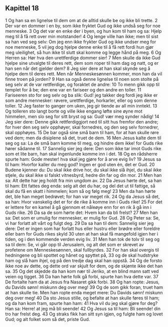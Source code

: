 ## Kapittel 18

1 Og han sa en lignelse til dem om at de alltid skulle be og ikke bli trette.
2 Der var en dommer i en by, som ikke fryktet Gud og ikke undså seg for noe menneske.
3 Og det var en enke der i byen, og hun kom til ham og sa: Hjelp meg til å få rett over min motstander!
4 Og lenge ville han ikke; men til sist sa han ved seg selv: Om jeg enn ikke frykter Gud og ikke undser meg for noe menneske,
5 vil jeg dog hjelpe denne enke til å få rett fordi hun gjør meg uleilighet, så hun ikke til slutt skal komme og legge hånd på meg.
6 Og Herren sa: Hør hva den urettferdige dommer sier!
7 Men skulle da ikke Gud hjelpe sine utvalgte til deres rett, dem som roper til ham dag og natt, og er han sen når det gjelder dem?
8 Jeg sier dere at han skal skynde seg å hjelpe dem til deres rett. Men når Menneskesønnen kommer, mon han da vil finne troen på jorden?
9 Han sa også denne lignelse til noen som stolte på seg selv at de var rettferdige, og foraktet de andre:
10 To menn gikk opp til templet for å be; den ene var en fariseer og den andre en toller.
11 Fariseeren sto for seg selv og ba slik: Gud! jeg takker deg fordi jeg ikke er som andre mennesker: røvere, urettferdige, horkarler, eller og som denne toller.
12 Jeg faster to ganger om uken, jeg gir tiende av all min inntekt.
13 Og tolleren sto langt borte og ville ikke engang løfte sine øyne mot himmelen, men slo seg for sitt bryst og sa: Gud! vær meg synder nådig!
14 Jeg sier dere: Denne gikk rettferdiggjort ned til sitt hus fremfor den andre; for hver den seg selv opphøyer, skal fornedres, og den seg selv fornedrer, skal opphøyes.
15 De bar også sine små barn til ham, for at han skulle røre ved dem; men da disiplene så det, truet de dem.
16 Men Jesus kalte dem til seg og sa: La de små barn komme til meg, og hindre dem ikke! for Guds rike hører sådanne til.
17 Sannelig sier jeg dere: Den som ikke tar imot Guds rike som et lite barn, han skal ingenlunde komme inn i det.
18 Og en rådsherre spurte ham: Gode mester! hva skal jeg gjøre for å arve evig liv?
19 Jesus sa til ham: Hvorfor kaller du meg god? Ingen er god uten én, det er Gud.
20 Budene kjenner du: Du skal ikke drive hor, du skal ikke slå ihjel, du skal ikke stjele, du skal ikke si falskt vitnesbyrd, hedre din far og din mor.
21 Men han sa: Alt dette har jeg holdt fra min ungdom av.
22 Da Jesus hørte det, sa han til ham: Ett fattes deg enda: selg alt det du har, og del det ut til fattige, så skal du få en skatt i himmelen; kom så og følg meg!
23 Men da han hørte det, ble han meget bedrøvet; for han var meget rik.
24 Og da Jesus så det, sa han: Hvor vanskelig det er for de rike å komme inn i Guds rike!
25 For det er lettere for en kamel å gå gjennom et nåleøye enn for en rik å gå inn i Guds rike.
26 Da sa de som hørte det: Hvem kan da bli frelst?
27 Men han sa: Det som er umulig for mennesker, er mulig for Gud.
28 Og Peter sa: Se, vi har forlatt alt vårt og fulgt deg.
29 Da sa han til dem: Sannelig sier jeg dere: Det er ingen som har forlatt hus eller hustru eller brødre eller foreldre eller barn for Guds rikes skyld
30 uten at han skal få mangefold igjen her i tiden, og i den kommende verden evig liv.
31 Men han tok de tolv til seg og sa til dem: Se, vi går opp til Jerusalem, og alt det som er skrevet av profetene om Menneskesønnen, skal fullbyrdes.
32 For han skal overgis til hedningene og bli spottet og hånet og spyttet på,
33 og de skal hudstryke ham og slå ham ihjel, og på den tredje dag skal han oppstå.
34 Og de forsto ikke noe av dette, og dette ord var skjult for dem, og de skjønte ikke det han sa.
35 Og det skjedde da han kom nær til Jeriko, at en blind mann satt ved veien og tigget.
36 Da han hørte folk gå forbi, spurte han hva dette var.
37 De fortalte ham da at Jesus fra Nasaret gikk forbi.
38 Og han ropte: Jesus, du Davids sønn! miskunn deg over meg!
39 Og de som gikk foran, truet ham at han skulle tie. Men han ropte enda meget mere: Du Davids sønn! miskunn deg over meg!
40 Da sto Jesus stille, og befalte at han skulle føres til ham; og da han kom fram, spurte han ham:
41 Hva vil du jeg skal gjøre for deg? Han sa: Herre! at jeg må bli seende!
42 Og Jesus sa til ham: Bli seende! din tro har frelst deg.
43 Og straks fikk han sitt syn igjen, og fulgte ham og lovet Gud; og alt folket som så det, priste Gud.
